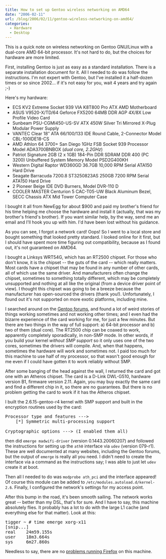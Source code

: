 ```yaml
---
title: How to set up Gentoo wireless networking on AMD64
date: "2006-02-11"
url: /blog/2006/02/11/gentoo-wireless-networking-on-amd64/
categories:
  - Hardware
  - Desktop
---
```

This is a quick note on wireless networking on Gentoo GNU/Linux with a dual-core AMD 64-bit processor. It's not hard to do, but the choices for hardware are more limited.

First, installing Gentoo is just as easy as a standard installation. There is a separate installation document for it. All I needed to do was follow the instructions. I'm not expert with Gentoo, but I've installed it a half-dozen times or so since 2002&#8230; if it's not easy for you, wait 4 years and try again ;-)

Here's my hardware:

*   ECS KV2 Extreme Socket 939 VIA K8T800 Pro ATX AMD Motherboard
*   ASUS V9520-X/TD/64 Geforce FX5200 64MB DDR AGP 4X/8X Low Profile Video Card
*   Sunbeam PSU-CGMI450-US-SV ATX 450W Silver Tri Mirrored X-Plug Modular Power Supply
*   VANTEC Clear 18&#8243; ATA 66/100/133 IDE Round Cable, 2-Connector Model CBL-100IDE18-CS
*   AMD Athlon 64 3700+ San Diego 1GHz FSB Socket 939 Processor Model ADA3700BNBOX (*dual core, 2.2GHz*)
*   Patriot Signature 2GB (2 x 1GB) 184-Pin DDR SDRAM DDR 400 (PC 3200) Unbuffered System Memory Model PSD2G400KH
*   Western Digital Raptor WD360GD 36.7GB 10,000 RPM Serial ATA150 Hard Drive
*   Seagate Barracuda 7200.8 ST3250823AS 250GB 7200 RPM Serial ATA150 Hard Drive
*   2 Pioneer Beige IDE DVD Burners, Model DVR-110 D
*   COOLER MASTER Centurion 5 CAC-T05-UW Black Aluminum Bezel, SECC Chassis ATX Mid Tower Computer Case

I bought it all from NewEgg for about $900 and paid my brother's friend for his time helping me choose the hardware and install it (actually, that was my brother's friend's brother). If you want similar help, by the way, send me an email and I'll hook you up with him. I'd have been lost without his guidance.

As you can see, I forgot a network card! Oops! So I went to a local store and bought something that looked pretty standard. I looked online for it first, but I should have spent more time figuring out compatibility, because as I found out, it's not guaranteed on AMD64.

I bought a Linksys WRT54G, which has an RT2500 chipset. For those who don't know, it is the chipset -- the guts of the card -- which really matters. Most cards have a chipset that may be found in any number of other cards, all of which use the same driver. And manufacturers often change the chipset, sometimes to something totally different, which may be completely unsupported and nothing at all like the original (from a device driver point of view). I thought this chipset was going to be a breeze because the manufacturer has open-sourced the drivers (thank you!). Unfortunately, I found out it's not supported on more exotic platforms, including mine.

I searched around on the [Gentoo forums][1], and found a lot of weird stories of things working sometimes and not working other times; and I even had the bizarre experience of the card working for me, for just a few minutes. But there are two things in the way of full support: a) 64-bit processor and b) two of them (dual core). The RT2500 chip can be coaxed to work, apparently completely sporadically, in non-SMP mode. In other words, if you build your kernel *without SMP support* so it only uses one of the two cores, sometimes the drivers will compile. And, when that happens, sometimes the hardware will work and sometimes not. I paid too much for this machine to use half of my processor, so that wasn't good enough for me even if I could have gotten it to work reliably without SMP.

After some banging of the head against the wall, I returned the card and got one with an Atheros chipset. The card is a D-Link DWL-G510, hardware version B1, firmware version 2.11. Again, you may buy exactly the same card and find a different chip in it, so there are no guarantees. But there is no problem getting the card to work if it has the Atheros chipset.

I built the 2.6.15-gentoo-r4 kernel with SMP support and built in the encryption routines used by the card:

<pre>Processor type and features ---&gt;
    [*] Symmetric multi-processing support

Cryptographic options ---&gt; (I enabled them all)</pre>

then did `emerge madwifi-driver` (version 0.1443.20060207) and followed the instructions for setting up the `ath0` interface via `udev` (version 079-r1). These are well documented at many websites, including the Gentoo forums, but the output of `emerge` is really all you need. I didn't need to create the interface via a command as the instructions say; I was able to just let `udev` create it at boot.

Then all I needed to do was `modprobe ath_pci` and the interface appeared! Of course this module can be added to `/etc/modules.autoload.d/kernel-2.6`. Finally, I configured the network's settings for my access point.

After this bump in the road, it's been smooth sailing. The network works great -- better than my DSL, that's for sure. And I have to say, this machine absolutely flies. It probably has a lot to do with the large L1 cache (and everything else for that matter). Look at this:

<pre>tigger ~ # time emerge xorg-x11
[snip...]
real    24m59.155s
user    18m3.664s
sys     6m27.860s</pre>

Needless to say, there are no [problems running Firefox][2] on this machine.

 [1]: http://forums.gentoo.org
 [2]: /blog/2006/01/23/firefox-or-opera-on-slow-hardware/
